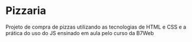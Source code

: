 # Pizzaria

Projeto de compra de pizzas utilizando as tecnologias de HTML e CSS e a prática do uso do JS ensinado em aula pelo curso da B7Web